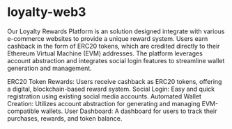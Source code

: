 # loyalty-web3
Our Loyalty Rewards Platform is an  solution designed  integrate with various e-commerce websites to provide a unique reward system. Users earn cashback in the form of ERC20 tokens, which are credited directly to their Ethereum Virtual Machine (EVM) addresses. The platform leverages account abstraction and integrates social login features to streamline wallet generation and management.

ERC20 Token Rewards: Users receive cashback as ERC20 tokens, offering a digital, blockchain-based reward system.
Social Login: Easy and quick registration using existing social media accounts.
Automated Wallet Creation: Utilizes account abstraction for generating and managing EVM-compatible wallets.
User Dashboard: A  dashboard for users to track their purchases, rewards, and token balance.
